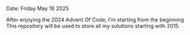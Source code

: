 Date: Friday May 16 2025

After enjoying the 2024 Advent Of Code, I'm starting from the beginning
This repository will be used to store all my solutions starting with 2015
